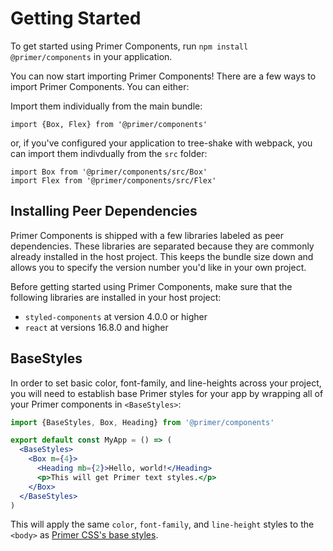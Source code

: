 # Getting Started

To get started using Primer Components, run `npm install @primer/components` in your application.

You can now start importing Primer Components! There are a few ways to import Primer Components. You can either:

Import them individually from the main bundle:

```
import {Box, Flex} from '@primer/components'
```

or, if you've configured your application to tree-shake with webpack, you can import them indivdually from the `src` folder:

```
import Box from '@primer/components/src/Box'
import Flex from '@primer/components/src/Flex'

```


## Installing Peer Dependencies

Primer Components is shipped with a few libraries labeled as peer dependencies. These libraries are separated because they are commonly already installed in the host project. This keeps the bundle size down and allows you to specify the version number you'd like in your own project.

Before getting started using Primer Components, make sure that the following libraries are installed in your host project:

- `styled-components` at version 4.0.0 or higher
- `react` at versions 16.8.0 and higher


## BaseStyles

In order to set basic color, font-family, and line-heights across your project, you will need to establish base Primer styles for your app by wrapping all of your Primer components in `<BaseStyles>`:

```jsx
import {BaseStyles, Box, Heading} from '@primer/components'

export default const MyApp = () => (
  <BaseStyles>
    <Box m={4}>
      <Heading mb={2}>Hello, world!</Heading>
      <p>This will get Primer text styles.</p>
    </Box>
  </BaseStyles>
)
```

This will apply the same `color`, `font-family`, and `line-height` styles to the `<body>` as [Primer CSS's base styles](https://github.com/primer/css/blob/master/src/base/base.scss#L15-L20).

